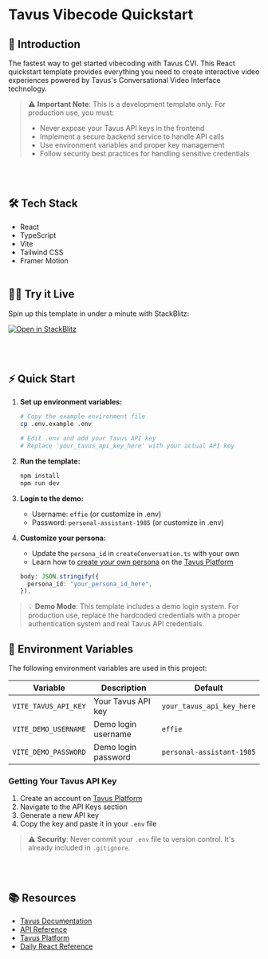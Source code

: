 # Tavus Vibecode Quickstart

## 🚀 Introduction

The fastest way to get started vibecoding with Tavus CVI. This React quickstart template provides everything you need to create interactive video experiences powered by Tavus's Conversational Video Interface technology.

> ⚠️ **Important Note**: This is a development template only. For production use, you must:
> - Never expose your Tavus API keys in the frontend
> - Implement a secure backend service to handle API calls
> - Use environment variables and proper key management
> - Follow security best practices for handling sensitive credentials

<br></br>
## 🛠️ Tech Stack
- React
- TypeScript
- Vite
- Tailwind CSS
- Framer Motion
<br></br>
## 🧑‍💻 Try it Live
Spin up this template in under a minute with StackBlitz:

[![Open in StackBlitz](https://developer.stackblitz.com/img/open_in_stackblitz.svg)](https://stackblitz.com/github/Tavus-Engineering/tavus-vibecode-quickstart?file=src%2FApp.tsx)

<br></br>
## ⚡ Quick Start

1. **Set up environment variables:**
   ```bash
   # Copy the example environment file
   cp .env.example .env
   
   # Edit .env and add your Tavus API key
   # Replace 'your_tavus_api_key_here' with your actual API key
   ```

2. **Run the template:**
   ```bash
   npm install
   npm run dev
   ```

3. **Login to the demo:**
   - Username: `effie` (or customize in .env)
   - Password: `personal-assistant-1985` (or customize in .env)

3. **Customize your persona:**
   - Update the `persona_id` in `createConversation.ts` with your own
   - Learn how to [create your own persona](https://docs.tavus.io/sections/conversational-video-interface/creating-a-persona) on the [Tavus Platform](https://platform.tavus.io/)

   ```typescript
   body: JSON.stringify({
     persona_id: "your_persona_id_here",
   }),
   ```

> 💡 **Demo Mode**: This template includes a demo login system. For production use, replace the hardcoded credentials with a proper authentication system and real Tavus API credentials.

## 🔐 Environment Variables

The following environment variables are used in this project:

| Variable | Description | Default |
|----------|-------------|---------|
| `VITE_TAVUS_API_KEY` | Your Tavus API key | `your_tavus_api_key_here` |
| `VITE_DEMO_USERNAME` | Demo login username | `effie` |
| `VITE_DEMO_PASSWORD` | Demo login password | `personal-assistant-1985` |

### Getting Your Tavus API Key

1. Create an account on [Tavus Platform](https://platform.tavus.io/api-keys)
2. Navigate to the API Keys section
3. Generate a new API key
4. Copy the key and paste it in your `.env` file

> ⚠️ **Security**: Never commit your `.env` file to version control. It's already included in `.gitignore`.

<br></br>
## 📚 Resources

- [Tavus Documentation](https://docs.tavus.io/)
- [API Reference](https://docs.tavus.io/api-reference/)
- [Tavus Platform](https://platform.tavus.io/)
- [Daily React Reference](https://docs.daily.co/reference/daily-react)
